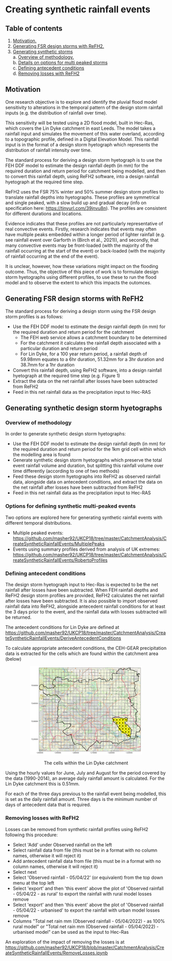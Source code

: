 # Creating synthetic rainfall events

## Table of contents

1. [ Motivation. ](#motiv)
2. [ Generating FSR design storms with ReFH2. ](#fsr_designstorms)
3. [ Generating synthetic storms](#synthetic_storms)  
  a. [ Overview of methodology. ](#method_overview)  
  b. [ Details on options for multi peaked storms ](#details_options)  
  c. [ Defining antecedent conditions ](#antecedent_conditions)    
  d. [ Removing losses with ReFH2](#loss_removal)  

<a name="motiv"></a>
## Motivation
One research objective is to explore and identify the pluvial flood model sensitivity to alterations in the temporal pattern of the design storm rainfall inputs (e.g. the distribution of rainfall over time).

This sensitivity will be tested using a 2D flood model, built in Hec-Ras, which covers the Lin Dyke catchment in east Leeds. The model takes a rainfall input and simulates the movement of this water overland, according to a topographic profile, defined in a Digital Elevation Model. This rainfall input is in the format of a design storm hyetograph which represents the distribution of rainfall intensity over time. 

The standard process for deriving a design storm hyetograph is to use the FEH DDF model to estimate the design rainfall depth (in mm) for the required duration and return period for catchment being modelled, and then to convert this rainfall depth, using ReFH2 software, into a design rainfall hyetograph at the required time step.

ReFH2 uses the FSR 75% winter and 50% summer design storm profiles to translate rainfall depths into hyetographs. These profiles are symmetrical and single peaked, with a slow build up and gradual decay (info on specification here: https://tinyurl.com/39jnvu8n). The profiles are consistent for different durations and locations. 

Evidence indicates that these profiles are not particularly representative of real convective events. Firstly, research indicates that events may often have multiple peaks embedded within a longer period of lighter rainfall (e.g. see rainfall event over Garforth in (Birch et al., 2021)), and secondly, that many convective events may be front-loaded (with the majority of the rainfall occurring at the start of the event) or back-loaded (with the majority of rainfall occurring at the end of the event). 

It is unclear, however, how these variations might impact on the flooding outcome. Thus, the objective of this piece of work is to formulate design storm hyetographs using different profiles, to use these to run the flood model and to observe the extent to which this impacts the outomces. 

<a name="fsr_designstorms"></a>
## Generating FSR design storms with ReFH2

The standard process for deriving a design storm using the FSR design storm profiles is as follows:
* Use the FEH DDF model to estimate the design rainfall depth (in mm) for the required duration and return period for the catchment
    * The FEH web service allows a catchment boundary to be determined
    * For the catchment it calculates the rainfall depth associated with a particular duration and return period
    * For Lin Dyke, for a 100 year return period, a rainfall depth of 59.98mm equates to a 6hr duration, 51.32mm for a 3hr duration and 38.7mm for a 1hr duration
* Convert this rainfall depth, using ReFH2 software, into a design rainfall hyetograph at the required time step (e.g. Figure 1)
* Extract the data on the net rainfall after losses have been subtracted from ReFH2
* Feed in this net rainfall data as the precipitation input to Hec-RAS   
   
<a name="synthetic_storms"></a>
## Generating synthetic design storm hyetographs

<a name="method_overview"></a>
### Overview of methodology  
In order to generate synthetic design storm hyetographs:
* Use the FEH DDF model to estimate the design rainfall depth (in mm) for the required duration and return period for the 1km grid cell within which the modelling area is found
* Generate synthetic design storm hyetographs which preserve the total event rainfall volume and duration, but splitting this rainfall volume over time differently (according to one of two methods)
* Feed these design storm hyetographs into ReFH2 as observed rainfall data, alongside data on antecedent conditions, and extract the data on the net rainfall after losses have been subtracted from ReFH2
* Feed in this net rainfall data as the precipitation input to Hec-RAS

<a name="details_options"></a>  
### Options for defining synthetic multi-peaked events

Two options are explored here for generating synthetic rainfall events with different temporal distributions. 
* Multiple peaked events: https://github.com/masher92/UKCP18/tree/master/CatchmentAnalysis/CreateSyntheticRainfallEvents/MultiplePeaks
* Events using summary profiles derived from analysis of UK extremes: https://github.com/masher92/UKCP18/tree/master/CatchmentAnalysis/CreateSyntheticRainfallEvents/RobertoProfiles

<a name="antecedent_conditions"></a>  
### Defining antecedent conditions
  
The design storm hyetograph input to Hec-Ras is expected to be the net rainfall after losses have been subtracted. When FEH rainfall depths and ReFH2 design storm profiles are provided, ReFH2 calculates the net rainfall after losses have been subtracted. It is also possible to import observed rainfall data into ReFH2, alongside antecedent rainfall conditions for at least the 3 days prior to the event, and the rainfall data with losses subtracted will be returned.

The antecedent conditions for Lin Dyke are defined at https://github.com/masher92/UKCP18/tree/master/CatchmentAnalysis/CreateSyntheticRainfallEvents/DeriveAntecedentConditions 

To calculate appropriate antecedent conditions, the CEH-GEAR precipitation data is extracted for the cells which are found within the catchment area (below)

<p align="center">
<img src="DeriveAntecedentConditions/CellsUsedInAntecedentConditions.png" width="350"  />
<p align="center"> The cells within the Lin Dyke catchment <p align="center">

Using the hourly values for June, July and August for the period covered by the data (1990-2014), an average daily rainfall amount is calculated. For the Lin Dyke catchment this is 0.51mm.

For each of the three days previous to the rainfall event being modelled, this is set as the daily rainfall amount. Three days is the minimum number of days of antecedent data that is required.

<!-- ## Questions about standard practice for defining antecedent conditions?
  * How is it usually done? https://refhdocs.hydrosolutions.co.uk/Initial-Conditions-Design-Estimates/
  * Could try find out exact method from manual to replicate
  * Or could try testing by experimenting with ReFH2
  * Could look at impact of using more than 3 days antecedent conditions - or of splitting the same rainfall amount differently over the X number of days of antecedent conditions provided and see if this makes a difference to the amount of losses subtracted (additional stage would be whether if there is a difference in the net rainfall after losses if this translates into a difference in flooding outcome)
 -->
 
<a name="loss_removal"></a>  
### Removing losses with ReFH2
Losses can be removed from synthetic rainfall profiles using ReFH2 following this procedure:
* Select 'Add' under Observed rainfall on the left
* Select rainfall data from file (this must be in a format with no column names, otherwise it will reject it)
* Add antecedent rainfall data from file (this must be in a format with no column names, otherwise it will reject it)
* Select next
* Select 'Observed rainfall - 05/04/22' (or equivalent) from the top down menu at the top left
* Select 'export' and then 'this event' above the plot of 'Observed rainfall - 05/04/22 - as rural' to export the rainfall with rural model losses remove
* Select 'export' and then 'this event' above the plot of 'Observed rainfall - 05/04/22 - urbanised' to export the rainfall with urban model losses remove
* Columns "Total net rain mm (Observed rainfall - 05/04/2022) - as 100% rural model" or "Total net rain mm (Observed rainfall - 05/04/2022) - urbanised model" can be used as the input to Hec-Ras 
  
An exploration of the impact of removing the losses is at https://github.com/masher92/UKCP18/blob/master/CatchmentAnalysis/CreateSyntheticRainfallEvents/RemoveLosses.ipynb
